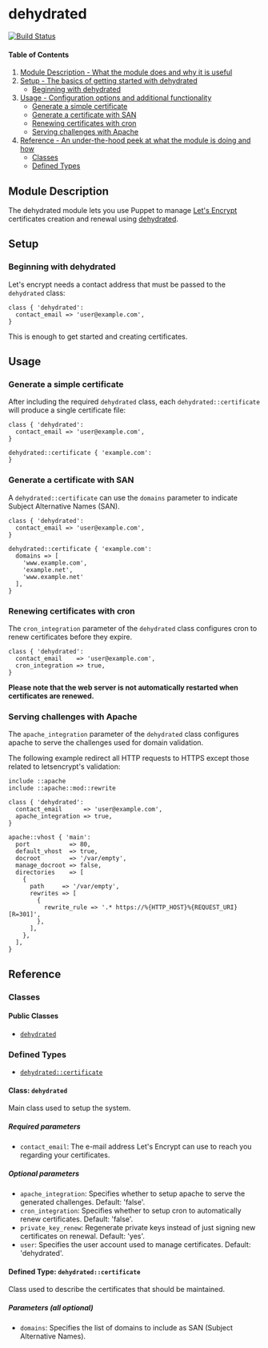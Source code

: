 # dehydrated

[![Build Status](https://travis-ci.org/opus-codium/puppet-dehydrated.svg?branch=master)](https://travis-ci.org/opus-codium/puppet-dehydrated)

#### Table of Contents

1. [Module Description - What the module does and why it is useful](#module-description)
2. [Setup - The basics of getting started with dehydrated](#setup)
    * [Beginning with dehydrated](#beginning-with-dehydrated)
3. [Usage - Configuration options and additional functionality](#usage)
    * [Generate a simple certificate](#generate-a-simple-certificate)
    * [Generate a certificate with SAN](#generate-a-certificate-with-san)
    * [Renewing certificates with cron](#renewing-certificates-with-cron)
    * [Serving challenges with Apache](#serving-challenges-with-apache)
4. [Reference - An under-the-hood peek at what the module is doing and how](#reference)
    * [Classes](#classes)
    * [Defined Types](#defined-types)

## Module Description

The dehydrated module lets you use Puppet to manage [Let's Encrypt](https://letsencrypt.org/) certificates creation and renewal using [dehydrated](https://github.com/lukas2511/dehydrated).

## Setup

### Beginning with dehydrated

Let's encrypt needs a contact address that must be passed to the `dehydrated` class:

```puppet
class { 'dehydrated':
  contact_email => 'user@example.com',
}
```

This is enough to get started and creating certificates.

## Usage

### Generate a simple certificate

After including the required `dehydrated` class, each `dehydrated::certificate` will produce a single certificate file:

```puppet
class { 'dehydrated':
  contact_email => 'user@example.com',
}

dehydrated::certificate { 'example.com':
}
```

### Generate a certificate with SAN

A `dehydrated::certificate` can use the `domains` parameter to indicate Subject Alternative Names (SAN).

```puppet
class { 'dehydrated':
  contact_email => 'user@example.com',
}

dehydrated::certificate { 'example.com':
  domains => [
    'www.example.com',
    'example.net',
    'www.example.net'
  ],
}
```

### Renewing certificates with cron

The `cron_integration` parameter of the `dehydrated` class configures cron to renew certificates before they expire.

```puppet
class { 'dehydrated':
  contact_email    => 'user@example.com',
  cron_integration => true,
}
```

**Please note that the web server is not automatically restarted when certificates are renewed.**

### Serving challenges with Apache

The `apache_integration` parameter of the `dehydrated` class configures apache to serve the challenges used for domain validation.

The following example redirect all HTTP requests to HTTPS except those related to letsencrypt's validation:

```puppet
include ::apache
include ::apache::mod::rewrite

class { 'dehydrated':
  contact_email      => 'user@example.com',
  apache_integration => true,
}

apache::vhost { 'main':
  port           => 80,
  default_vhost  => true,
  docroot        => '/var/empty',
  manage_docroot => false,
  directories    => [
    {
      path     => '/var/empty',
      rewrites => [
        {
          rewrite_rule => '.* https://%{HTTP_HOST}%{REQUEST_URI} [R=301]',
        },
      ],
    },
  ],
}
```

## Reference

### Classes

#### Public Classes

* [`dehydrated`](#class-dehydrated)

### Defined Types

* [`dehydrated::certificate`](#defined-type-dehydratedcertificate)

#### Class: `dehydrated`

Main class used to setup the system.

##### Required parameters

* `contact_email`: The e-mail address Let's Encrypt can use to reach you regarding your certificates.

##### Optional parameters

* `apache_integration`: Specifies whether to setup apache to serve the generated challenges. Default: 'false'.
* `cron_integration`: Specifies whether to setup cron to automatically renew certificates. Default: 'false'.
* `private_key_renew`: Regenerate private keys instead of just signing new certificates on renewal. Default: 'yes'.
* `user`: Specifies the user account used to manage certificates. Default: 'dehydrated'.

#### Defined Type: `dehydrated::certificate`

Class used to describe the certificates that should be maintained.

##### Parameters (all optional)

* `domains`: Specifies the list of domains to include as SAN (Subject Alternative Names).
